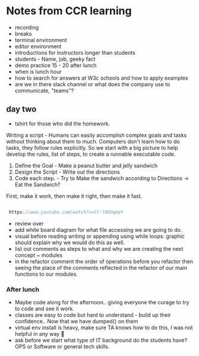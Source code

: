 # Notes from CCR learning

- recording
- breaks
- terminal environment
- editor environment
- introductions for instructors longer than students
- students - Name, job, geeky fact
- demo practice 15 - 20 after lunch
- when is lunch hour
- how to search for answers at W3c schools and how to apply examples
- are we in there slack channel or what does the company use to communicate, "teams"?

## day two

- tshirt for those who did the homework.

Writing a script - Humans can easily accomplish complex goals and tasks without thinking about them to much. Computers don't learn how to do tasks, they follow rules explicitly. So we start with a big picture to help develop the rules, list of steps, to create a runnable executable code.

1. Define the Goal - Make a peanut butter and jelly sandwich
2. Design the Script - Write out the directions
3. Code each step. - Try to Make the sandwich according to Directions -> Eat the Sandwich?

First, make it work, then make it right, then make it fast.

```js

 https://www.youtube.com/watch?v=Ct-lOOUqmyY

```

- review over
- add white board diagram for what file accessing we are going to do.
- visual before reading writing or appending using while loops. graphic should explain why we would do this as well.
- list out comments as steps to what and why we are creating the next concept ~ modules
- in the refactor comment the order of operations before you refactor then seeing the place of the comments reflected in the refactor of our main functions to our modules.

### After lunch

- Maybe code along for the afternoon.. giving everyone the curage to try to code and see it work.
- classes are easy to code but hard to understand - build up their confidence.. Now that we have dumped() on them
- virtual env install is heavy, make sure TA knows how to do this, I was not helpful in any way 🫢
- ask before we start what type of IT background do the students have? OPS or Software or general tech skills.
